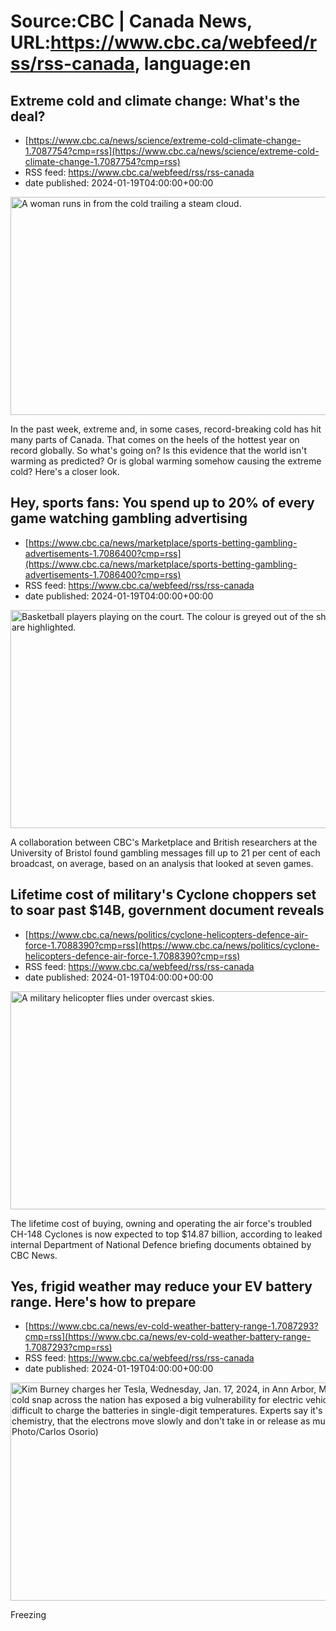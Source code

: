 # Source:CBC | Canada News, URL:https://www.cbc.ca/webfeed/rss/rss-canada, language:en

## Extreme cold and climate change: What's the deal?
 - [https://www.cbc.ca/news/science/extreme-cold-climate-change-1.7087754?cmp=rss](https://www.cbc.ca/news/science/extreme-cold-climate-change-1.7087754?cmp=rss)
 - RSS feed: https://www.cbc.ca/webfeed/rss/rss-canada
 - date published: 2024-01-19T04:00:00+00:00

<img alt="A woman runs in from the cold trailing a steam cloud." height="349" src="https://i.cbc.ca/1.7082831.1705104126!/cpImage/httpImage/image.jpg_gen/derivatives/16x9_620/fea-cold-weather-20240112.jpg" title="A woman runs in from the cold trailing a steam cloud in Calgary Friday." width="620" /><p>In the past week, extreme and, in some cases, record-breaking cold has hit many parts of Canada. That comes on the heels of the hottest year on record globally. So what's going on? Is this evidence that the world isn't warming as predicted? Or is global warming somehow causing the extreme cold? Here's a closer look.</p>

## Hey, sports fans: You spend up to 20% of every game watching gambling advertising
 - [https://www.cbc.ca/news/marketplace/sports-betting-gambling-advertisements-1.7086400?cmp=rss](https://www.cbc.ca/news/marketplace/sports-betting-gambling-advertisements-1.7086400?cmp=rss)
 - RSS feed: https://www.cbc.ca/webfeed/rss/rss-canada
 - date published: 2024-01-19T04:00:00+00:00

<img alt="Basketball players playing on the court. The colour is greyed out of the shot. Four logos are highlighted." height="349" src="https://i.cbc.ca/1.7086660.1705611221!/fileImage/httpImage/image.jpg_gen/derivatives/16x9_620/logos-for-gambling-companies-highlighted-during-a-bulls-v-raptors-game-oct-27-2023.jpg" title="" width="620" /><p>A collaboration between CBC's Marketplace and British researchers at the University of Bristol found gambling messages fill up to 21 per cent of each broadcast, on average, based on an analysis that looked at seven games.</p>

## Lifetime cost of military's Cyclone choppers set to soar past $14B, government document reveals
 - [https://www.cbc.ca/news/politics/cyclone-helicopters-defence-air-force-1.7088390?cmp=rss](https://www.cbc.ca/news/politics/cyclone-helicopters-defence-air-force-1.7088390?cmp=rss)
 - RSS feed: https://www.cbc.ca/webfeed/rss/rss-canada
 - date published: 2024-01-19T04:00:00+00:00

<img alt="A military helicopter flies under overcast skies." height="349" src="https://i.cbc.ca/1.7088449.1705624237!/fileImage/httpImage/image.jpg_gen/derivatives/16x9_620/helicopter-crash-2020623.jpg" title="A CH-148 Cyclone helicopter from 12 Wing Shearwater,  home of 423 Maritime Helicopter Squadron, flies near the base in Eastern Passage, N.S. on Tuesday, June 23, 2020." width="620" /><p>The lifetime cost of buying, owning and operating the air force's troubled CH-148 Cyclones is now expected to top $14.87 billion, according to leaked internal Department of National Defence briefing documents obtained by CBC News.</p>

## Yes, frigid weather may reduce your EV battery range. Here's how to prepare
 - [https://www.cbc.ca/news/ev-cold-weather-battery-range-1.7087293?cmp=rss](https://www.cbc.ca/news/ev-cold-weather-battery-range-1.7087293?cmp=rss)
 - RSS feed: https://www.cbc.ca/webfeed/rss/rss-canada
 - date published: 2024-01-19T04:00:00+00:00

<img alt="Kim Burney charges her Tesla, Wednesday, Jan. 17, 2024, in Ann Arbor, Mich. A subzero cold snap across the nation has exposed a big vulnerability for electric vehicle owners. It&apos;s difficult to charge the batteries in single-digit temperatures. Experts say it&apos;s simple chemistry, that the electrons move slowly and don&apos;t take in or release as much energy.(AP Photo/Carlos Osorio)" height="349" src="https://i.cbc.ca/1.7087365.1705582638!/cpImage/httpImage/image.jpg_gen/derivatives/16x9_620/electric-vehicles-frigid-weather-explainer.jpg" title="Kim Burney charges her Tesla, Wednesday, Jan. 17, 2024, in Ann Arbor, Mich. A subzero cold snap across the nation has exposed a big vulnerability for electric vehicle owners. It&apos;s difficult to charge the batteries in single-digit temperatures. Experts say it&apos;s simple chemistry, that the electrons move slowly and don&apos;t take in or release as much energy.(AP Photo/Carlos Osorio)" width="620" /><p>Freezing

